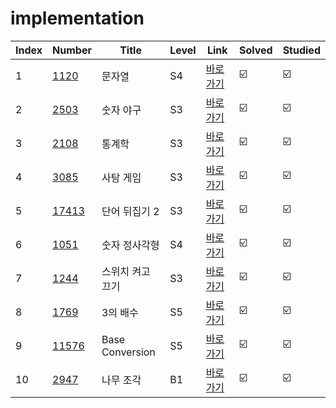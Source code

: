 # implementation


| Index | Number | Title          | Level | Link                                              | Solved   | Studied  |
| ----- | ------ | -------------- | ----- | ------------------------------------------------- | -------- | -------- |
|   1   |[1120](./1120.py)|      문자열       |   S4  |    [바로가기](https://www.acmicpc.net/problem/1120)   |:ballot_box_with_check:|:ballot_box_with_check:|
|   2   |[2503](./2503.py)|     숫자 야구      |   S3  |    [바로가기](https://www.acmicpc.net/problem/2503)   |:ballot_box_with_check:|:ballot_box_with_check:|
|   3   |[2108](./2108.py)|      통계학       |   S3  |    [바로가기](https://www.acmicpc.net/problem/2108)   |:ballot_box_with_check:|:ballot_box_with_check:|
|   4   |[3085](./3085.py)|     사탕 게임      |   S3  |    [바로가기](https://www.acmicpc.net/problem/3085)   |:ballot_box_with_check:|:ballot_box_with_check:|
|   5   |[17413](./17413.py)|    단어 뒤집기 2    |   S3  |   [바로가기](https://www.acmicpc.net/problem/17413)   |:ballot_box_with_check:|:ballot_box_with_check:|
|   6   |[1051](./1051.py)|    숫자 정사각형     |   S4  |    [바로가기](https://www.acmicpc.net/problem/1051)   |:ballot_box_with_check:|:ballot_box_with_check:|
|   7   |[1244](./1244.py)|   스위치 켜고 끄기    |   S3  |    [바로가기](https://www.acmicpc.net/problem/1244)   |:ballot_box_with_check:|:ballot_box_with_check:|
|   8   |[1769](./1769.py)|     3의 배수      |   S5  |    [바로가기](https://www.acmicpc.net/problem/1769)   |:ballot_box_with_check:|:ballot_box_with_check:|
|   9   |[11576](./11576.py)|Base Conversion |   S5  |   [바로가기](https://www.acmicpc.net/problem/11576)   |:ballot_box_with_check:|:ballot_box_with_check:|
|   10  |[2947](./2947.py)|     나무 조각      |   B1  |    [바로가기](https://www.acmicpc.net/problem/2947)   |:ballot_box_with_check:|:ballot_box_with_check:|
